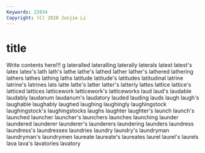 ```yaml
---
Keywords: 22034
Copyright: (C) 2020 Junjie Li
---
```


# title

Write contents here!!!
g 
lateralled 
lateralling 
laterally 
laterals 
latest 
latest's 
latex
latex's 
lath 
lath's 
lathe 
lathe's 
lathed 
lather 
lather's 
lathered 
lathering
lathers 
lathes 
lathing 
laths 
latitude 
latitude's 
latitudes 
latitudinal 
latrine 
latrine's
latrines 
lats 
latte 
latte's 
latter 
latter's 
latterly 
lattes 
lattice 
lattice's
latticed 
lattices 
latticework 
latticework's 
latticeworks 
laud 
laud's 
laudable 
laudably 
laudanum
laudanum's 
laudatory 
lauded 
lauding 
lauds 
laugh 
laugh's 
laughable 
laughably 
laughed
laughing 
laughingly 
laughingstock 
laughingstock's 
laughingstocks 
laughs 
laughter 
laughter's 
launch 
launch's
launched 
launcher 
launcher's 
launchers 
launches 
launching 
launder 
laundered 
launderer 
launderer's
launderers 
laundering 
launders 
laundress 
laundress's 
laundresses 
laundries 
laundry 
laundry's 
laundryman
laundryman's 
laundrymen 
laureate 
laureate's 
laureates 
laurel 
laurel's 
laurels 
lava 
lava's
lavatories 
lavatory 
